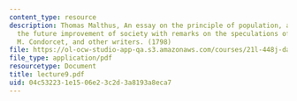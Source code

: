 ```yaml
---
content_type: resource
description: Thomas Malthus, An essay on the principle of population, as it effects
  the future improvement of society with remarks on the speculations of Mr. Godwin,
  M. Condorcet, and other writers. (1798)
file: https://ol-ocw-studio-app-qa.s3.amazonaws.com/courses/21l-448j-darwin-and-design-fall-2003/04c532231e1506e23c2d3a8193a8eca7_lecture9.pdf
file_type: application/pdf
resourcetype: Document
title: lecture9.pdf
uid: 04c53223-1e15-06e2-3c2d-3a8193a8eca7
---
```

